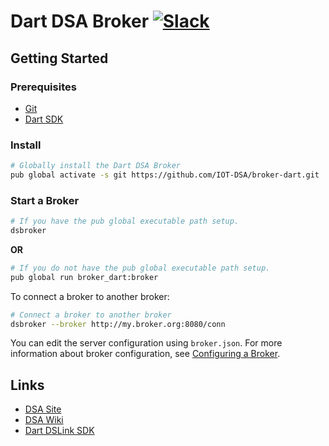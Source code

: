 # Dart DSA Broker [![Slack](https://dsa-slack.herokuapp.com/badge.svg)](https://dsa-slack.herokuapp.com/)

## Getting Started

### Prerequisites

- [Git](https://git-scm.com/downloads)
- [Dart SDK](https://www.dartlang.org/downloads/)

### Install

```bash
# Globally install the Dart DSA Broker
pub global activate -s git https://github.com/IOT-DSA/broker-dart.git
```

### Start a Broker

```bash
# If you have the pub global executable path setup.
dsbroker
```

**OR**

```bash
# If you do not have the pub global executable path setup.
pub global run broker_dart:broker
```

To connect a broker to another broker:

```bash
# Connect a broker to another broker
dsbroker --broker http://my.broker.org:8080/conn
```

You can edit the server configuration using `broker.json`. For more information about broker configuration, see
[Configuring a Broker](https://github.com/IOT-DSA/broker-dart/wiki).

## Links

- [DSA Site](http://iot-dsa.org/)
- [DSA Wiki](https://github.com/IOT-DSA/docs/wiki)
- [Dart DSLink SDK](https://github.com/IOT-DSA/sdk-dslink-dart)
